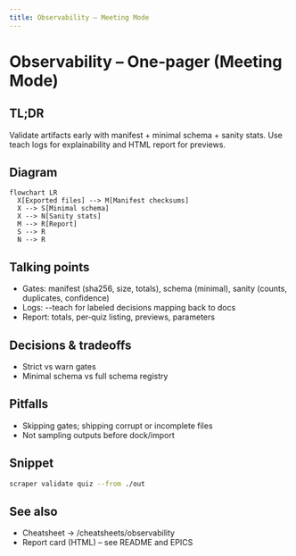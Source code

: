```yaml
---
title: Observability – Meeting Mode
---
```


# Observability – One‑pager (Meeting Mode)

## TL;DR
Validate artifacts early with manifest + minimal schema + sanity stats. Use teach logs for explainability and HTML report for previews.

## Diagram
```mermaid path=null start=null
flowchart LR
  X[Exported files] --> M[Manifest checksums]
  X --> S[Minimal schema]
  X --> N[Sanity stats]
  M --> R[Report]
  S --> R
  N --> R
```

## Talking points
- Gates: manifest (sha256, size, totals), schema (minimal), sanity (counts, duplicates, confidence)
- Logs: --teach for labeled decisions mapping back to docs
- Report: totals, per‑quiz listing, previews, parameters

## Decisions & tradeoffs
- Strict vs warn gates
- Minimal schema vs full schema registry

## Pitfalls
- Skipping gates; shipping corrupt or incomplete files
- Not sampling outputs before dock/import

## Snippet
```bash path=null start=null
scraper validate quiz --from ./out
```

## See also
- Cheatsheet → /cheatsheets/observability
- Report card (HTML) – see README and EPICS

